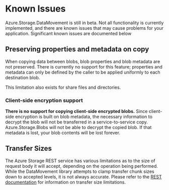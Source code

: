 # Known Issues

Azure.Storage.DataMovement is still in beta. Not all functionality is currently implemented, and there are known issues that may cause problems for your application. Significant known issues are documented below

## Preserving properties and metadata on copy

When copying data between blobs, blob properties and blob metadata are not preserved. There is currently no support for this feature; properties and metadata can only be defined by the caller to be applied uniformly to each destination blob.

This limitation also exists for share files and directories.

### Client-side encryption support

**There is no support for copying client-side encrypted blobs.** Since client-side encryption is built on blob metadata, the necessary information to decrypt the blob will not be transferred in a service-to-service copy. Azure.Storage.Blobs will not be able to decrypt the copied blob. If that metadata is lost, your blob contents will be lost forever.

## Transfer Sizes

The Azure Storage REST service has various limitations as to the size of request body it will accept, depending on the operation being performed. While the DataMovement library attempts to clamp transfer chunk sizes down to accepted levels, it is not always accurate. Please refer to the [REST documentation](https://learn.microsoft.com/en-us/rest/api/storageservices/) for information on transfer size limitations.
